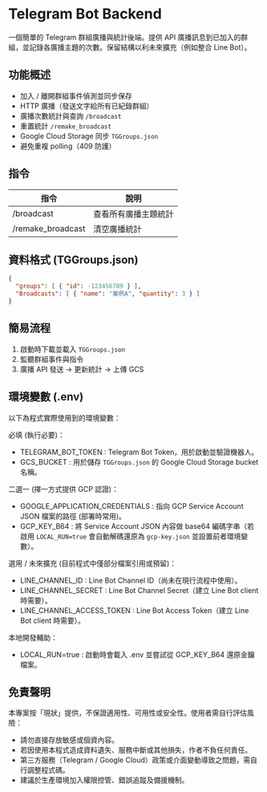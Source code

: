 # Telegram Bot Backend

一個簡單的 Telegram 群組廣播與統計後端。提供 API 廣播訊息到已加入的群組，並記錄各廣播主題的次數。保留結構以利未來擴充（例如整合 Line Bot）。

## 功能概述
- 加入 / 離開群組事件偵測並同步保存
- HTTP 廣播（發送文字給所有已紀錄群組）
- 廣播次數統計與查詢 `/broadcast`
- 重置統計 `/remake_broadcast`
- Google Cloud Storage 同步 `TGGroups.json`
- 避免重複 polling（409 防護）

## 指令
| 指令 | 說明 |
|------|------|
| /broadcast | 查看所有廣播主題統計 |
| /remake_broadcast | 清空廣播統計 |

## 資料格式 (TGGroups.json)
```json
{
  "groups": [ { "id": -123456789 } ],
  "Broadcasts": [ { "name": "案例A", "quantity": 3 } ]
}
```

## 簡易流程
1. 啟動時下載並載入 `TGGroups.json`
2. 監聽群組事件與指令
3. 廣播 API 發送 → 更新統計 → 上傳 GCS

## 環境變數 (.env)
以下為程式實際使用到的環境變數：

必填 (執行必要)：
- TELEGRAM_BOT_TOKEN : Telegram Bot Token，用於啟動並驗證機器人。
- GCS_BUCKET : 用於儲存 `TGGroups.json` 的 Google Cloud Storage bucket 名稱。

二選一 (擇一方式提供 GCP 認證)：
- GOOGLE_APPLICATION_CREDENTIALS : 指向 GCP Service Account JSON 檔案的路徑 (部署時常用)。
- GCP_KEY_B64 : 將 Service Account JSON 內容做 base64 編碼字串（若啟用 `LOCAL_RUN=true` 會自動解碼還原為 `gcp-key.json` 並設置前者環境變數）。

選用 / 未來擴充 (目前程式中僅部分檔案引用或預留)：
- LINE_CHANNEL_ID : Line Bot Channel ID（尚未在現行流程中使用）。
- LINE_CHANNEL_SECRET : Line Bot Channel Secret（建立 Line Bot client 時需要）。
- LINE_CHANNEL_ACCESS_TOKEN : Line Bot Access Token（建立 Line Bot client 時需要）。

本地開發輔助：
- LOCAL_RUN=true : 啟動時會載入 .env 並嘗試從 GCP_KEY_B64 還原金鑰檔案。

## 免責聲明
本專案按「現狀」提供，不保證適用性、可用性或安全性。使用者需自行評估風險：
- 請勿直接存放敏感或個資內容。
- 若因使用本程式造成資料遺失、服務中斷或其他損失，作者不負任何責任。
- 第三方服務（Telegram / Google Cloud）政策或介面變動導致之問題，需自行調整程式碼。
- 建議於生產環境加入權限控管、錯誤追蹤及備援機制。
